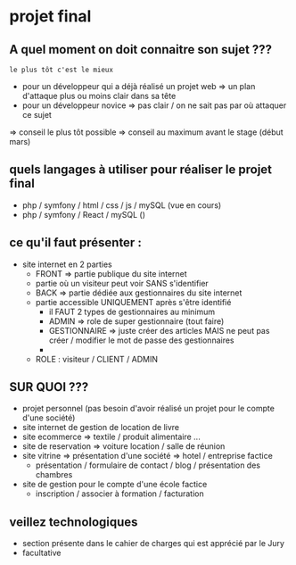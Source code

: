 # projet final 

## A quel moment on doit connaitre son sujet ??? 

```
le plus tôt c'est le mieux 
```

- pour un développeur qui a déjà réalisé un projet web => un plan d'attaque plus ou moins clair dans sa tête 
- pour un développeur novice => pas clair / on ne sait pas par où attaquer ce sujet 

=> conseil le plus tôt possible
=> conseil au maximum avant le stage (début mars)

## quels langages à utiliser pour réaliser le projet final

- php / symfony / html / css / js / mySQL  (vue en cours)
- php / symfony / React  / mySQL  ()

## ce qu'il faut présenter :

- site internet en 2 parties
    - FRONT => partie publique du site internet 
    - partie où un visiteur peut voir SANS s'identifier
    - BACK  => partie dédiée aux gestionnaires du site internet
    - partie accessible UNIQUEMENT après s'être identifié 
        - il FAUT 2 types de gestionnaires au minimum
        - ADMIN => role de super gestionnaire (tout faire)
        - GESTIONNAIRE => juste créer des articles MAIS ne peut pas créer / modifier le mot de passe des gestionnaires 
        - 
    - ROLE : visiteur / CLIENT / ADMIN 

## SUR QUOI ??? 

- projet personnel (pas besoin d'avoir réalisé un projet pour le compte d'une société)
- site internet de gestion de location de livre 
- site ecommerce => textile / produit alimentaire ...
- site de reservation => voiture location / salle de réunion 
- site vitrine => présentation d'une société => hotel / entreprise factice
    - présentation / formulaire de contact / blog / présentation des chambres
- site de gestion pour le compte d'une école factice 
    - inscription / associer à formation / facturation 


## veillez technologiques

- section présente dans le cahier de charges qui est apprécié par le Jury 
- facultative